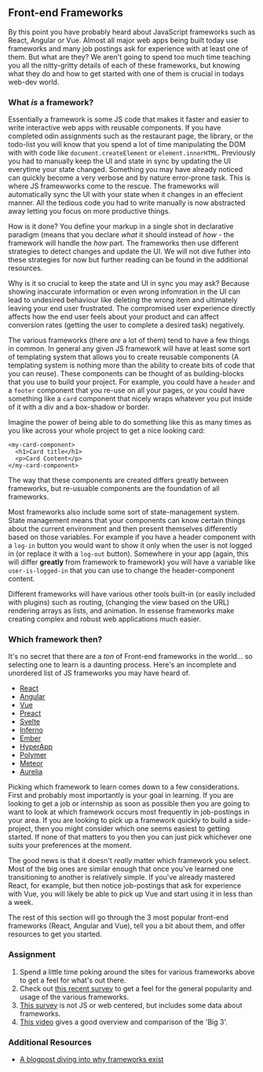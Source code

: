 ## Front-end Frameworks

By this point you have probably heard about JavaScript frameworks such as React, Angular or Vue. Almost all major web apps being built today use frameworks and many job postings ask for experience with at least one of them. But what are they? We aren't going to spend too much time teaching you all the nitty-gritty details of each of these frameworks, but knowing what they do and how to get started with one of them is crucial in todays web-dev world.

### What _is_ a framework?

Essentially a framework is some JS code that makes it faster and easier to write interactive web apps with reusable components. If you have completed odin assignments such as the restaurant page, the library, or the todo-list you will know that you spend a lot of time manipulating the DOM with with code like `document.createElement` or `element.innerHTML`. Previously you had to manually keep the UI and state in sync by updating the UI everytime your state changed. Something you may have already noticed can quickly become a very verbose and by nature error-prone task. This is where JS framewworks come to the rescue. The frameworks will automatically sync the UI with your state when it changes in an effecient manner. All the tedious code you had to write manually is now abstracted away letting you focus on more productive things.

How is it done? You define your markup in a single shot in declarative paradigm (means that you declare _what_ it should instead of _how_ - the framework will handle the _how_ part. The frameworks then use different strategies to detect changes and update the UI. We will not dive futher into these strategies for now but further reading can be found in the additional resources.

Why is it so crucial to keep the state and UI in sync you may ask? Because showing inaccurate information or even wrong infomration in the UI can lead to undesired behaviour like deleting the wrong item and ultimately leaving your end user frustrated. The compromised user experience directly affects how the end user feels about your product and can affect conversion rates (getting the user to complete a desired task) negatively.

The various frameworks (there _are_ a lot of them) tend to have a few things in common.  In general any given JS framework will have at least some sort of templating system that allows you to create reusable components (A templating system is nothing more than the ability to create bits of code that you can reuse). These components can be thought of as building-blocks that you use to build your project.  For example, you could have a `header` and a `footer` component that you re-use on all your pages, or you could have something like a `card` component that nicely wraps whatever you put inside of it with a div and a box-shadow or border.

Imagine the power of being able to do something like this as many times as you like across your whole project to get a nice looking card:

~~~
<my-card-component>
  <h1>Card title</h1>
  <p>Card Content</p>
</my-card-component>
~~~

The way that these components are created differs greatly between frameworks, but re-usuable components are the foundation of all frameworks.

Most frameworks also include some sort of state-management system.  State management means that your components can know certain things about the current environment and then present themselves differently based on those variables.  For example if you have a header component with a `log-in` button you would want to show it only when the user is not logged in (or replace it with a `log-out` button). Somewhere in your app (again, this will differ **greatly** from framework to framework) you will have a variable like `user-is-logged-in` that you can use to change the header-component content.

Different frameworks will have various other tools built-in (or easily included with plugins) such as routing, (changing the view based on the URL) rendering arrays as lists, and animation. In essense frameworks make creating complex and robust web applications much easier.

### Which framework then?

It's no secret that there are a _ton_ of Front-end frameworks in the world... so selecting one to learn is a daunting process.  Here's an incomplete and unordered list of JS frameworks you may have heard of. 

- [React](https://reactjs.org/)
- [Angular](https://angular.io/)
- [Vue](https://vuejs.org/)
- [Preact](https://preactjs.com/)
- [Svelte](https://svelte.technology/guide)
- [Inferno](https://infernojs.org/)
- [Ember](https://www.emberjs.com/)
- [HyperApp](https://github.com/hyperapp)
- [Polymer](https://www.polymer-project.org/)
- [Meteor](https://www.meteor.com/)
- [Aurelia](https://aurelia.io/)

Picking which framework to learn comes down to a few considerations.  First and probably most importantly is your goal in learning.  If you are looking to get a job or internship as soon as possible then you are going to want to look at which framework occurs most frequently in job-postings in your area.  If you are looking to pick up a framework quickly to build a side-project, then you might consider which one seems easiest to getting started. If none of that matters to you then you can just pick whichever one suits your preferences at the moment.

The good news is that it doesn't _really_ matter which framework you select.  Most of the big ones are similar enough that once you've learned one transitioning to another is relatively simple. If you've already mastered React, for example, but then notice job-postings that ask for experience with Vue, you will likely be able to pick up Vue and start using it in less than a week.

The rest of this section will go through the 3 most popular front-end frameworks (React, Angular and Vue), tell you a bit about them, and offer resources to get you started.

### Assignment

1. Spend a little time poking around the sites for various frameworks above to get a feel for what's out there.
2. Check out [this recent survey](https://2017.stateofjs.com/2017/front-end/results) to get a feel for the general popularity and usage of the various frameworks.
3. [This survey](https://insights.stackoverflow.com/survey/2018/#technology) is not JS or web centered, but includes some data about frameworks.
4. [This video](https://www.youtube.com/watch?v=KMX1mFEmM3E) gives a good overview and comparison of the 'Big 3'.

### Additional Resources

* [A blogpost diving into why frameworks exist](https://medium.com/dailyjs/the-deepest-reason-why-modern-javascript-frameworks-exist-933b86ebc445)
